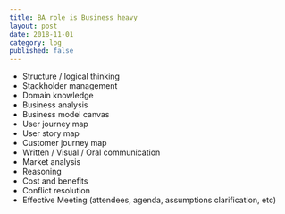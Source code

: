 ```yaml
---
title: BA role is Business heavy
layout: post
date: 2018-11-01
category: log
published: false
---
```


- Structure / logical thinking
- Stackholder management
- Domain knowledge
- Business analysis
- Business model canvas
- User journey map
- User story map
- Customer journey map
- Written / Visual / Oral communication
- Market analysis
- Reasoning
- Cost and benefits
- Conflict resolution
- Effective Meeting (attendees, agenda, assumptions clarification, etc)
